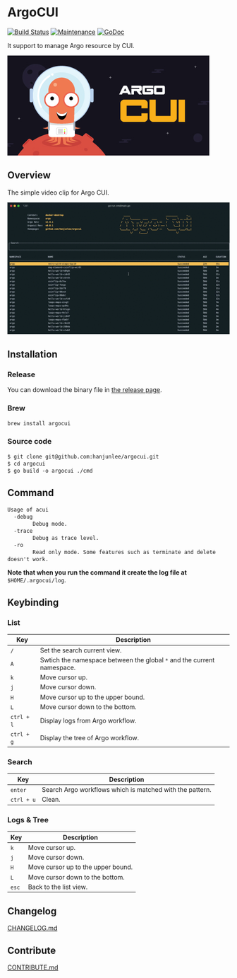 # ArgoCUI

[![Build Status](https://cloud.drone.io/api/badges/hanjunlee/argocui/status.svg)](https://cloud.drone.io/hanjunlee/argocui)
[![Maintenance](https://img.shields.io/badge/Maintained%3F-yes-green.svg)](https://github.com/hanjunlee/argocui/graphs/commit-activity)
[![GoDoc](https://godoc.org/github.com/hanjunlee/argocui?status.svg)](https://godoc.org/github.com/hanjunlee/argocui/pkg)


It support to manage Argo resource by CUI.

![ArgoCUI](./img/argocui.jpeg)

## Overview

The simple video clip for Argo CUI.

![ArgoCUI](./img/argocui-0.0.1.gif)

## Installation

### Release

You can download the binary file in [the release page](https://github.com/hanjunlee/argocui/releases).

### Brew

```shell
brew install argocui
```

### Source code

```shell
$ git clone git@github.com:hanjunlee/argocui.git
$ cd argocui
$ go build -o argocui ./cmd
```

## Command

```
Usage of acui  
  -debug
    	Debug mode.
  -trace
    	Debug as trace level.
  -ro
    	Read only mode. Some features such as terminate and delete doesn't work.
```

**Note that when you run the command it create the log file at** `$HOME/.argocui/log`.

## Keybinding

### List

 Key | Description
-----|-------------
 `/` | Set the search current view.
 `A` | Swtich the namespace between the global `*` and the current namespace.
 `k` | Move cursor up.
 `j` | Move cursor down.
 `H` | Move cursor up to the upper bound.
 `L` | Move cursor down to the bottom.
 `ctrl + l` | Display logs from Argo workflow.
 `ctrl + g` | Display the tree of Argo workflow.

### Search

 Key | Description
-----|-------------
 `enter` | Search Argo workflows which is matched with the pattern.
 `ctrl + u` | Clean.

### Logs & Tree

 Key | Description
-----|-------------
 `k` | Move cursor up.
 `j` | Move cursor down.
 `H` | Move cursor up to the upper bound.
 `L` | Move cursor down to the bottom.
 `esc` | Back to the list view.

## Changelog

[CHANGELOG.md](./docs/CHANGELOG.md)

## Contribute

[CONTRIBUTE.md](./docs/CONTRIBUTE.md)

